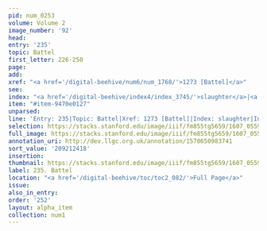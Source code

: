 ```yaml
---
pid: num_0253
volume: Volume 2
image_number: '92'
head:
entry: '235'
topic: Battel
first_letter: 226-250
page:
add:
xref: "<a href='/digital-beehive/num6/num_1768/'>1273 [Battel]</a>"
see:
index: "<a href='/digital-beehive/index4/index_3745/'>slaughter</a>|<a href='/digital-beehive/index1/index_0309/'>battel</a>"
item: "#item-9470e0127"
unparsed:
line: 'Entry: 235|Topic: Battel|Xref: 1273 [Battel]|Index: slaughter|Index: battel|#item-9470e0127'
selection: https://stacks.stanford.edu/image/iiif/fm855tg5659/1607_0559/857,2418,2896,648/full/0/default.jpg
full_image: https://stacks.stanford.edu/image/iiif/fm855tg5659/1607_0559/full/full/0/default.jpg
annotation_uri: http://dev.llgc.org.uk/annotation/1570650983741
sort_value: '209212418'
insertion:
thumbnail: https://stacks.stanford.edu/image/iiif/fm855tg5659/1607_0559/857,2418,600,180/250,/0/default.jpg
label: 235. Battel
location: "<a href='/digital-beehive/toc/toc2_082/'>Full Page</a>"
issue:
also_in_entry:
order: '252'
layout: alpha_item
collection: num1
---
```

